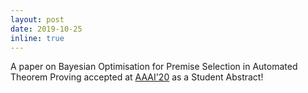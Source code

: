 ```yaml
---
layout: post
date: 2019-10-25 
inline: true
---
```


A paper on Bayesian Optimisation for Premise Selection in Automated Theorem Proving accepted at [AAAI'20](https://aaai.org/Conferences/AAAI-20/) as a Student Abstract!